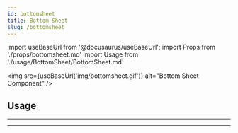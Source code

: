 ```yaml
---
id: bottomsheet
title: Bottom Sheet
slug: /bottomsheet
---
```


import useBaseUrl from '@docusaurus/useBaseUrl';
import Props from './props/bottomsheet.md'
import Usage from './usage/BottomSheet/BottomSheet.md'

<img src={useBaseUrl('img/bottomsheet.gif')} alt="Bottom Sheet Component" />

## Usage

<Usage />

---

<Props />

---
